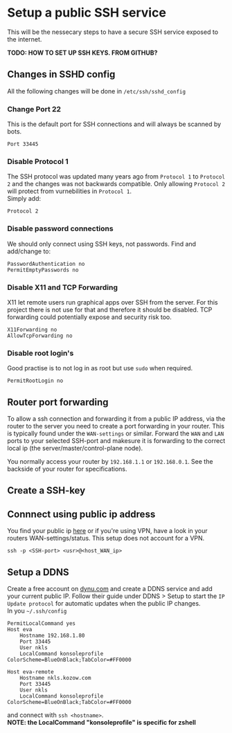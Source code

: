 # Setup a public SSH service
This will be the nessecary steps to have a secure SSH service exposed to the internet.

__TODO: HOW TO SET UP SSH KEYS. FROM GITHUB?__

## Changes in SSHD config
All the following changes will be done in `/etc/ssh/sshd_config`
### Change Port 22
This is the default port for SSH connections and will always be scanned by bots.
```
Port 33445
```

### Disable Protocol 1
The SSH protocol was updated many years ago from `Protocol 1` to `Protocol 2` and the changes was not backwards compatible. Only allowing `Protocol 2` will protect from vurnebilities in `Protocol 1`.\
Simply add:
```
Protocol 2
```

### Disable password connections
We should only connect using SSH keys, not passwords.
Find and add/change to:
```
PasswordAuthentication no
PermitEmptyPasswords no
```

### Disable X11 and TCP Forwarding
X11 let remote users run graphical apps over SSH from the server. For this project there is not use for that and therefore it should be disabled.
TCP forwarding could potentially expose and security risk too.
```
X11Forwarding no
AllowTcpForwarding no
```

### Disable root login's
Good practise is to not log in as root but use `sudo` when required.

```
PermitRootLogin no
```

## Router port forwarding
To allow a ssh connection and forwarding it from a public IP address, via the router to the server you need to create a port forwarding in your router. This is typically found under the `WAN-settings` or similar. Forward the `WAN` and `LAN` ports to your selected SSH-port and makesure it is forwarding to the correct local ip (the server/master/control-plane node).

You normally access your router by `192.168.1.1` or `192.168.0.1`. See the backside of your router for specifications.

## Create a SSH-key


## Connnect using public ip address
You find your public ip [here](https://www.whatismyip.com) or if you're using VPN, have a look in your routers WAN-settings/status. This setup does not account for a VPN.
```
ssh -p <SSH-port> <usr>@<host_WAN_ip>
```
## Setup a DDNS
Create a free account on [dynu.com](https://www.dynu.com) and create a DDNS service and add your current public IP. Follow their guide under DDNS > Setup to start the `IP Update protocol` for automatic updates when the public IP changes.\
In you `~/.ssh/config`
```
PermitLocalCommand yes
Host eva
    Hostname 192.168.1.80
    Port 33445
    User nkls
    LocalCommand konsoleprofile ColorScheme=BlueOnBlack;TabColor=#FF0000

Host eva-remote
    Hostname nkls.kozow.com
    Port 33445
    User nkls
    LocalCommand konsoleprofile ColorScheme=BlueOnBlack;TabColor=#FF0000

```
and connect with `ssh <hostname>`.\
__NOTE: the LocalCommand "konsoleprofile" is specific for zshell__
